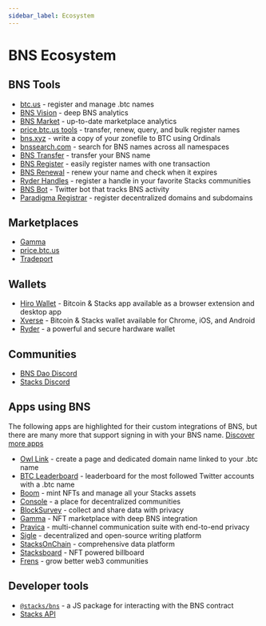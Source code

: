 ```yaml
---
sidebar_label: Ecosystem
---
```


# BNS Ecosystem

## BNS Tools

- [btc.us](https://btc.us) - register and manage .btc names
- [BNS Vision](https://bns-vision.btc.us) - deep BNS analytics
- [BNS Market](https://bns-market.btc.us) - up-to-date marketplace analytics
- [price.btc.us tools](https://price.btc.us/tools.html) - transfer, renew, query, and bulk register names
- [bns.xyz](https://bns.xyz) - write a copy of your zonefile to BTC using Ordinals
- [bnssearch.com](https://bnssearch.com) - search for BNS names across all namespaces
- [BNS Transfer](https://bnstransfer.com) - transfer your BNS name
- [BNS Register](https://bnsregister.com) - easily register names with one transaction
- [BNS Renewal](https://www.bnsrenewal.com) - renew your name and check when it expires
- [Ryder Handles](https://handles.ryder.id) - register a handle in your favorite Stacks communities
- [BNS Bot](https://twitter.com/bns_bot) - Twitter bot that tracks BNS activity
- [Paradigma Registrar](https://domains.paradigma.global/) - register decentralized domains and subdomains

## Marketplaces

- [Gamma](https://gamma.io)
- [price.btc.us](https://price.btc.us)
- [Tradeport](https://www.tradeport.xyz)

## Wallets

- [Hiro Wallet](https://wallet.hiro.so) - Bitcoin & Stacks app available as a browser extension and desktop app
- [Xverse](https://xverse.app) - Bitcoin & Stacks wallet available for Chrome, iOS, and Android
- [Ryder](https://ryder.id) - a powerful and secure hardware wallet

## Communities

- [BNS Dao Discord](https://discord.gg/Evxw4RBfaS)
- [Stacks Discord](https://discord.com/invite/zrvWsQC)

## Apps using BNS

The following apps are highlighted for their custom integrations of BNS, but there are many more that support signing in with your BNS name. [Discover more apps](https://www.stacks.co/explore/discover-apps)

- [Owl Link](https://owl.link) - create a page and dedicated domain name linked to your .btc name
- [BTC Leaderboard](https://btcleaderboard.xyz/) - leaderboard for the most followed Twitter accounts with a .btc name
- [Boom](https://boom.money/) - mint NFTs and manage all your Stacks assets
- [Console](https://www.console.xyz) - a place for decentralized communities
- [BlockSurvey](https://blocksurvey.io) - collect and share data with privacy
- [Gamma](https://gamma.io) - NFT marketplace with deep BNS integration
- [Pravica](https://pravica.io/) - multi-channel communication suite with end-to-end privacy
- [Sigle](https://www.sigle.io/) - decentralized and open-source writing platform
- [StacksOnChain](https://stacksonchain.com/) - comprehensive data platform
- [Stacksboard](https://www.stacksboard.art/) - NFT powered billboard
- [Frens](https://www.frens.place) - grow better web3 communities

## Developer tools

- [`@stacks/bns`](https://github.com/hirosystems/stacks.js/tree/master/packages/bns) - a JS package for interacting with the BNS contract
- [Stacks API](https://hirosystems.github.io/stacks-blockchain-api/#tag/Names)
